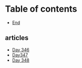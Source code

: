 # Table of contents

* [End](README.md)

## articles

* [Day 346](articles/D346.md)
* [Day347](articles/day347.md)
* [Day 348](articles/d348.md)

